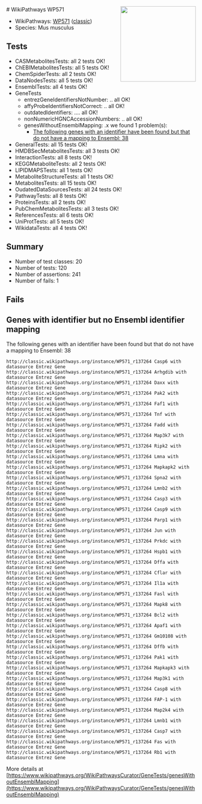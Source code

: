 <img style="float: right; width: 200px" src="https://upload.wikimedia.org/wikipedia/commons/thumb/8/83/Wplogo_with_text_500.png/640px-Wplogo_with_text_500.png" />
# WikiPathways WP571

* WikiPathways: [WP571](https://wikipathways.org/pathways/WP571) ([classic](https://classic.wikipathways.org/instance/WP571))
* Species: Mus musculus
## Tests
* CASMetabolitesTests: all 2 tests OK!
* ChEBIMetabolitesTests: all 5 tests OK!
* ChemSpiderTests: all 2 tests OK!
* DataNodesTests: all 5 tests OK!
* EnsemblTests: all 4 tests OK!
* GeneTests
    * entrezGeneIdentifiersNotNumber: .. all OK!
    * affyProbeIdentifiersNotCorrect: .. all OK!
    * outdatedIdentifiers: .... all OK!
    * nonNumericHGNCAccessionNumbers: .. all OK!
    * genesWithoutEnsemblMapping: .x we found 1 problem(s):
        * [The following genes with an identifier have been found but that do not have a mapping to Ensembl: 38](#c4e54353)
* GeneralTests: all 15 tests OK!
* HMDBSecMetabolitesTests: all 3 tests OK!
* InteractionTests: all 8 tests OK!
* KEGGMetaboliteTests: all 2 tests OK!
* LIPIDMAPSTests: all 1 tests OK!
* MetaboliteStructureTests: all 1 tests OK!
* MetabolitesTests: all 15 tests OK!
* OudatedDataSourcesTests: all 24 tests OK!
* PathwayTests: all 8 tests OK!
* ProteinsTests: all 2 tests OK!
* PubChemMetabolitesTests: all 3 tests OK!
* ReferencesTests: all 6 tests OK!
* UniProtTests: all 5 tests OK!
* WikidataTests: all 4 tests OK!


## Summary

* Number of test classes: 20
* Number of tests: 120
* Number of assertions: 241
* Number of fails: 1

## Fails

<a name="c4e54353" />

## Genes with identifier but no Ensembl identifier mapping

The following genes with an identifier have been found but that do not have a mapping to Ensembl: 38
```
http://classic.wikipathways.org/instance/WP571_r137264 Casp6 with datasource Entrez Gene
http://classic.wikipathways.org/instance/WP571_r137264 Arhgdib with datasource Entrez Gene
http://classic.wikipathways.org/instance/WP571_r137264 Daxx with datasource Entrez Gene
http://classic.wikipathways.org/instance/WP571_r137264 Pak2 with datasource Entrez Gene
http://classic.wikipathways.org/instance/WP571_r137264 Faf1 with datasource Entrez Gene
http://classic.wikipathways.org/instance/WP571_r137264 Tnf with datasource Entrez Gene
http://classic.wikipathways.org/instance/WP571_r137264 Fadd with datasource Entrez Gene
http://classic.wikipathways.org/instance/WP571_r137264 Map3k7 with datasource Entrez Gene
http://classic.wikipathways.org/instance/WP571_r137264 Ripk2 with datasource Entrez Gene
http://classic.wikipathways.org/instance/WP571_r137264 Lmna with datasource Entrez Gene
http://classic.wikipathways.org/instance/WP571_r137264 Mapkapk2 with datasource Entrez Gene
http://classic.wikipathways.org/instance/WP571_r137264 Spna2 with datasource Entrez Gene
http://classic.wikipathways.org/instance/WP571_r137264 Lmnb2 with datasource Entrez Gene
http://classic.wikipathways.org/instance/WP571_r137264 Casp3 with datasource Entrez Gene
http://classic.wikipathways.org/instance/WP571_r137264 Casp9 with datasource Entrez Gene
http://classic.wikipathways.org/instance/WP571_r137264 Parp1 with datasource Entrez Gene
http://classic.wikipathways.org/instance/WP571_r137264 Jun with datasource Entrez Gene
http://classic.wikipathways.org/instance/WP571_r137264 Prkdc with datasource Entrez Gene
http://classic.wikipathways.org/instance/WP571_r137264 Hspb1 with datasource Entrez Gene
http://classic.wikipathways.org/instance/WP571_r137264 Dffa with datasource Entrez Gene
http://classic.wikipathways.org/instance/WP571_r137264 Cflar with datasource Entrez Gene
http://classic.wikipathways.org/instance/WP571_r137264 Il1a with datasource Entrez Gene
http://classic.wikipathways.org/instance/WP571_r137264 Fasl with datasource Entrez Gene
http://classic.wikipathways.org/instance/WP571_r137264 Mapk8 with datasource Entrez Gene
http://classic.wikipathways.org/instance/WP571_r137264 Bcl2 with datasource Entrez Gene
http://classic.wikipathways.org/instance/WP571_r137264 Apaf1 with datasource Entrez Gene
http://classic.wikipathways.org/instance/WP571_r137264 Gm10108 with datasource Entrez Gene
http://classic.wikipathways.org/instance/WP571_r137264 Dffb with datasource Entrez Gene
http://classic.wikipathways.org/instance/WP571_r137264 Pak1 with datasource Entrez Gene
http://classic.wikipathways.org/instance/WP571_r137264 Mapkapk3 with datasource Entrez Gene
http://classic.wikipathways.org/instance/WP571_r137264 Map3k1 with datasource Entrez Gene
http://classic.wikipathways.org/instance/WP571_r137264 Casp8 with datasource Entrez Gene
http://classic.wikipathways.org/instance/WP571_r137264 FAP-1 with datasource Entrez Gene
http://classic.wikipathways.org/instance/WP571_r137264 Map2k4 with datasource Entrez Gene
http://classic.wikipathways.org/instance/WP571_r137264 Lmnb1 with datasource Entrez Gene
http://classic.wikipathways.org/instance/WP571_r137264 Casp7 with datasource Entrez Gene
http://classic.wikipathways.org/instance/WP571_r137264 Fas with datasource Entrez Gene
http://classic.wikipathways.org/instance/WP571_r137264 Rb1 with datasource Entrez Gene
```

More details at [https://www.wikipathways.org/WikiPathwaysCurator/GeneTests/genesWithoutEnsemblMapping](https://www.wikipathways.org/WikiPathwaysCurator/GeneTests/genesWithoutEnsemblMapping)

